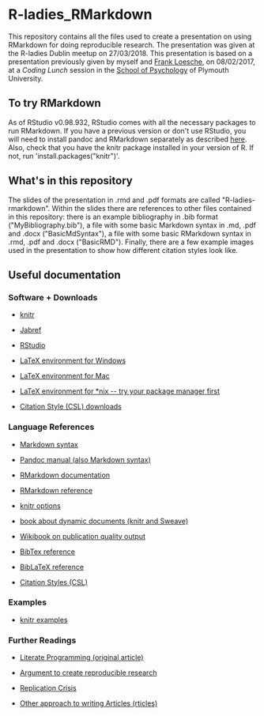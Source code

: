 # R-ladies_RMarkdown

This repository contains all the files used to create a presentation on using RMarkdown for doing reproducible research. The presentation was given at the R-ladies Dublin meetup on 27/03/2018. This presentation is based on a presentation previously given by myself and [Frank Loesche](https://www.cognovo.eu/people/research-fellows/frank-loesche.php), on 08/02/2017, at a *Coding Lunch* session in the [School of Psychology](https://www.plymouth.ac.uk/schools/psychology/) of Plymouth University. 

## To try RMarkdown

As of RStudio v0.98.932, RStudio comes with all the necessary packages to run RMarkdown. If you have a previous version or don't use RStudio, you will need to install pandoc and RMarkdown separately as described [here](https://github.com/rstudio/rmarkdown#installation). Also, check that you have the knitr package installed in your version of R. If not, run 'install.packages("knitr")'.

## What's in this repository

The slides of the presentation in .rmd and .pdf formats are called "R-ladies-rmarkdown". Within the slides there are references to other files contained in this repository: there is an example bibliography in .bib format ("MyBibliography.bib"), a file with some basic Markdown syntax in .md, .pdf and .docx ("BasicMdSyntax"), a file with some basic RMarkdown syntax in .rmd, .pdf and .docx ("BasicRMD"). Finally, there are a few example images used in the presentation to show how different citation styles look like.

## Useful documentation

### Software + Downloads

- [knitr](https://yihui.name/knitr/)
- [Jabref](http://www.jabref.org/)
- [RStudio](https://www.rstudio.com/products/rstudio/download/)

- [LaTeX environment for Windows](https://miktex.org/)
- [LaTeX environment for Mac](https://www.tug.org/mactex/)
- [LaTeX environment for *nix -- try your package manager first](https://www.tug.org/texlive/)

- [Citation Style (CSL) downloads](https://github.com/citation-style-language/styles-distribution)


### Language References

- [Markdown syntax](https://daringfireball.net/projects/markdown/syntax)
- [Pandoc manual (also Markdown syntax)](http://pandoc.org/MANUAL.html)
- [RMarkdown documentation](http://rmarkdown.rstudio.com/lesson-1.html)
- [RMarkdown reference](https://www.rstudio.com/wp-content/uploads/2015/03/rmarkdown-reference.pdf)

- [knitr options](https://yihui.name/knitr/options/)
- [book about dynamic documents (knitr and Sweave)](https://github.com/yihui/knitr-book)
- [Wikibook on publication quality output](https://en.wikibooks.org/wiki/R_Programming/Publication_quality_ouput)

- [BibTex reference](http://www.bibtex.org/Format/)
- [BibLaTeX reference](https://www.ctan.org/pkg/biblatex)

- [Citation Styles (CSL)](http://citationstyles.org/)

### Examples

- [knitr examples](https://github.com/yihui/knitr-examples)
    
### Further Readings

- [Literate Programming (original article)](https://doi.org/10.1093/comjnl/27.2.97)
- [Argument to create reproducible research](https://www.washingtonpost.com/news/speaking-of-science/wp/2015/08/28/no-sciences-reproducibility-problem-is-not-limited-to-psychology/)
- [Replication Crisis](https://en.wikipedia.org/wiki/Replication_crisis)

- [Other approach to writing Articles (rticles)](https://github.com/rstudio/rticles)

